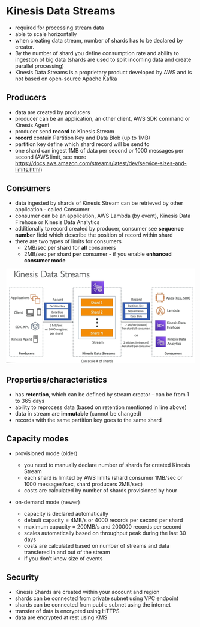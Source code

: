 # Kinesis Data Streams
* required for processing stream data
* able to scale horizontally
* when creating data stream, number of shards has to be declared by creator. 
* By the number of shard you define consumption rate and ability to ingestion of big data (shards are used to split incoming data and create parallel processing)
* Kinesis Data Streams is a proprietary product developed by AWS and is not based on open-source Apache Kafka
 
## Producers
* data are created by producers
* producer can be an application, an other client, AWS SDK command or Kinesis Agent
* producer send **record** to Kinesis Stream
* **record** contain Partition Key and Data Blob (up to 1MB)
* partition key define which shard record will be send to
* one shard can ingest 1MB of data per second or 1000 messages per second (AWS limit, see more https://docs.aws.amazon.com/streams/latest/dev/service-sizes-and-limits.html)

## Consumers
* data ingested by shards of Kinesis Stream can be retrieved by other application - called Consumer
* consumer can be an application, AWS Lambda (by event), Kinesis Data Firehose or Kinesis Data Analytics
* additionally to record created by producer, consumer see **sequence number** field which describe the position of record within shard
* there are two types of limits for consumers
  * 2MB/sec per shard for **all** consumers
  * 2MB/sec per shard **per** consumer - if you enable **enhanced consumer mode**

![img.png](img.png)

## Properties/characteristics
* has **retention**, which can be defined by stream creator - can be from 1 to 365 days
* ability to reprocess data (based on retention mentioned in line above)
* data in stream are **immutable** (cannot be changed)
* records with the same partition key goes to the same shard

## Capacity modes
* provisioned mode (older)
  * you need to manually declare number of shards for created Kinesis Stream
  * each shard is limited by AWS limits (shard consumer 1MB/sec or 1000 messages/sec, shard producers 2MB/sec)
  * costs are calculated by number of shards provisioned by hour

* on-demand mode (newer)
  * capacity is declared automatically
  * default capacity = 4MB/s or 4000 records per second per shard
  * maximum capacity = 200MB/s and 200000 records per second
  * scales automatically based on throughput peak during the last 30 days
  * costs are calculated based on number of streams and data transfered in and out of the stream
  * if you don't know size of events

## Security
* Kinesis Shards are created within your account and region
* shards can be connected from private subnet using VPC endpoint
* shards can be connected from public subnet using the internet
* transfer of data is encrypted using HTTPS
* data are encrypted at rest using KMS